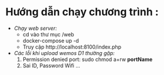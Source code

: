 # Hướng dẫn chạy chương trình :

- *Chạy web server:*
  + cd vào thư mục /web
  + docker-compose up -d
  + Truy cập http://localhost:8100/index.php
- *Các lỗi khi upload wemos D1 thường gặp:*
  1. Permission denied port: sudo chmod a+rw **portName**
  2. Sai ID, Password Wifi
  ...
